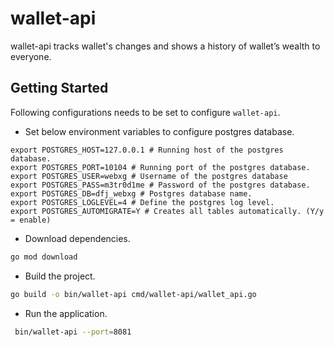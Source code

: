 # wallet-api
wallet-api tracks wallet's changes and shows a history of wallet’s wealth to everyone.


## Getting Started

Following configurations needs to be set to configure `wallet-api`.

- Set below environment variables to configure postgres database.
```shell
export POSTGRES_HOST=127.0.0.1 # Running host of the postgres database.
export POSTGRES_PORT=10104 # Running port of the postgres database.
export POSTGRES_USER=webxg # Username of the postgres database
export POSTGRES_PASS=m3tr0d1me # Password of the postgres database.
export POSTGRES_DB=dfj_webxg # Postgres database name.
export POSTGRES_LOGLEVEL=4 # Define the postgres log level.
export POSTGRES_AUTOMIGRATE=Y # Creates all tables automatically. (Y/y = enable)
```
- Download  dependencies.
```zsh
go mod download
```
- Build the project.

```zsh
go build -o bin/wallet-api cmd/wallet-api/wallet_api.go
```
- Run the application.
```zsh
 bin/wallet-api --port=8081
```
